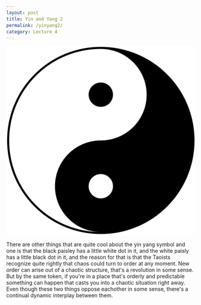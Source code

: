 ```yaml
---
layout: post
title: Yin and Yang 2
permalink: /yinyang2/
category: Lecture 4
---
```


<img class="center yinyang" src="/img/yinyang2.png" alt="Yin Yang Symbol"><br>

There are other things that are quite cool about the yin yang symbol and one is that the black paisley has a little white dot in it, and the white paisly has a little black dot in it, and the reason for that is that the Taoists recognize quite rightly that chaos could turn to order at any moment. New order can arise out of a chaotic structure, that's a revolution in some sense. But by the same token, if you're in a place that's orderly and predictable something can happen that casts you into a chaotic situation right away. Even though these two things oppose eachother in some sense, there's a continual dynamic interplay between them. 

